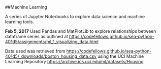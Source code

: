 ##Machine Learning

A series of Jupyter Noterbooks to explore data science and machine learning tools.

**Feb 5, 2017**
Used Pandas and MatPlotLib to explore relationships between dataframe series as outlined at https://codefellows.github.io/sea-python-401d5/assignments/ml_1_visualizing_data.html

Data used was retrieved from https://codefellows.github.io/sea-python-401d5/_downloads/boston_housing_data.csv using the UCI Machine Learning Repository https://archive.ics.uci.edu/ml/datasets/Housing

